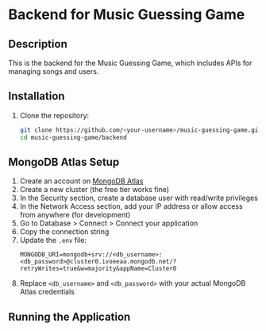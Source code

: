# Backend for Music Guessing Game

## Description
This is the backend for the Music Guessing Game, which includes APIs for managing songs and users.

## Installation
1. Clone the repository:
   ```bash
   git clone https://github.com/<your-username>/music-guessing-game.git
   cd music-guessing-game/backend

## MongoDB Atlas Setup

1. Create an account on [MongoDB Atlas](https://www.mongodb.com/cloud/atlas/register)
2. Create a new cluster (the free tier works fine)
3. In the Security section, create a database user with read/write privileges
4. In the Network Access section, add your IP address or allow access from anywhere (for development)
5. Go to Database > Connect > Connect your application
6. Copy the connection string
7. Update the `.env` file:
   ```
   MONGODB_URI=mongodb+srv://<db_username>:<db_password>@cluster0.ivoeeaa.mongodb.net/?retryWrites=true&w=majority&appName=Cluster0
   ```
8. Replace `<db_username>` and `<db_password>` with your actual MongoDB Atlas credentials

## Running the Application
